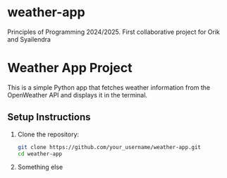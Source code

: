 
# weather-app
Principles of Programming 2024/2025. First collaborative project for Orik and Syailendra


# Weather App Project

This is a simple Python app that fetches weather information from the OpenWeather API and displays it in the terminal.

## Setup Instructions

1. Clone the repository:
   ```bash
   git clone https://github.com/your_username/weather-app.git
   cd weather-app

2. Something else
